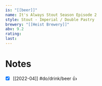 ```yaml
---
is: "[[beer]]"
name: It's Always Stout Season Episode 2
style: Stout - Imperial / Double Pastry
brewery: "[[Heist Brewery]]"
abv: 9.2
rating: 
last:
---
```

# Notes
- [x] [[2022-04]] #do/drink/beer 👍
